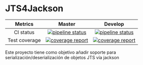 # JTS4Jackson

| Metrics | Master | Develop |
|:-:|:-:|:-:|
| CI status | [![pipeline status](https://gitlab.com/redmic-project/server/library/jts4jackson-lib/badges/master/pipeline.svg)](https://gitlab.com/redmic-project/server/library/jts4jackson-lib/commits/master) | [![pipeline status](https://gitlab.com/redmic-project/server/library/jts4jackson-lib/badges/dev/pipeline.svg)](https://gitlab.com/redmic-project/server/library/jts4jackson-lib/commits/dev) |
| Test coverage | [![coverage report](https://gitlab.com/redmic-project/server/library/jts4jackson-lib/badges/master/coverage.svg)](https://gitlab.com/redmic-project/server/library/jts4jackson-lib/commits/master) | [![coverage report](https://gitlab.com/redmic-project/server/library/jts4jackson-lib/badges/dev/coverage.svg)](https://gitlab.com/redmic-project/server/library/jts4jackson-lib/commits/dev) |

Este proyecto tiene como objetivo añadir soporte para serialización/deserialización de objetos JTS vía jackson
